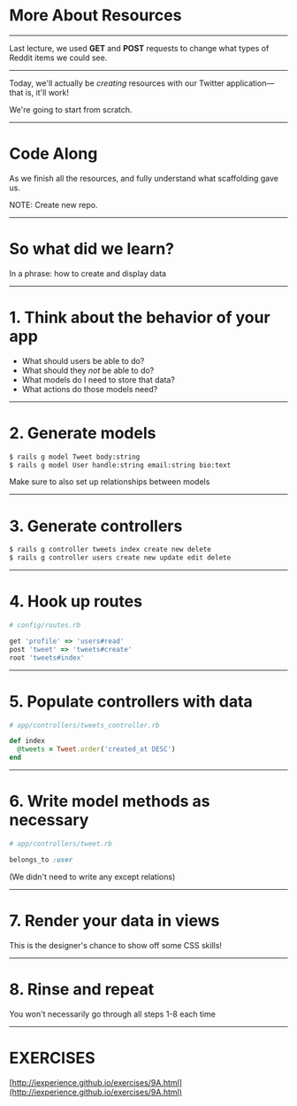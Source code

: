 # More About Resources

---

Last lecture, we used **GET** and **POST** requests to change what types of Reddit items we could see.

---

Today, we'll actually be *creating* resources with our Twitter application—that is, it'll work!  
  
We're going to start from scratch.

---

# Code Along

As we finish all the resources, and fully understand what scaffolding gave us.

NOTE: Create new repo.

---

# So what did we learn?

In a phrase: how to create and display data

---

# 1. Think about the behavior of your app

- What should users be able to do?
- What should they *not* be able to do?
- What models do I need to store that data?
- What actions do those models need?

---

# 2. Generate models

```bash
$ rails g model Tweet body:string
$ rails g model User handle:string email:string bio:text
```
  
Make sure to also set up relationships between models

---

# 3. Generate controllers

```bash
$ rails g controller tweets index create new delete
$ rails g controller users create new update edit delete
```

---

# 4. Hook up routes

```ruby
# config/routes.rb

get 'profile' => 'users#read'
post 'tweet' => 'tweets#create'
root 'tweets#index'
```

---

# 5. Populate controllers with data

```ruby
# app/controllers/tweets_controller.rb

def index
  @tweets = Tweet.order('created_at DESC')
end
```

---

# 6. Write model methods as necessary

```ruby
# app/controllers/tweet.rb

belongs_to :user
```

(We didn't need to write any except relations)

---

# 7. Render your data in views

This is the designer's chance to show off some CSS skills!

---

# 8. Rinse and repeat

You won't necessarily go through all steps 1-8 each time

---

# EXERCISES

[http://iexperience.github.io/exercises/9A.html](http://iexperience.github.io/exercises/9A.html)
